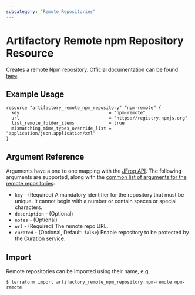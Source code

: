 ```yaml
---
subcategory: "Remote Repositories"
---
```

# Artifactory Remote npm Repository Resource

Creates a remote Npm repository. 
Official documentation can be found [here](https://www.jfrog.com/confluence/display/JFROG/npm+Registry).


## Example Usage

```hcl
resource "artifactory_remote_npm_repository" "npm-remote" {
  key                                  = "npm-remote"
  url                                  = "https://registry.npmjs.org"
  list_remote_folder_items             = true
  mismatching_mime_types_override_list = "application/json,application/xml"
}
```

## Argument Reference

Arguments have a one to one mapping with the [JFrog API](https://www.jfrog.com/confluence/display/RTF/Repository+Configuration+JSON).
The following arguments are supported, along with the [common list of arguments for the remote repositories](remote.md):

* `key` - (Required) A mandatory identifier for the repository that must be unique. It cannot begin with a number or
  contain spaces or special characters.
* `description` - (Optional)
* `notes` - (Optional)
* `url` - (Required) The remote repo URL.
* `curated` - (Optional, Default: `false`) Enable repository to be protected by the Curation service.

## Import

Remote repositories can be imported using their name, e.g.
```
$ terraform import artifactory_remote_npm_repository.npm-remote npm-remote
```
